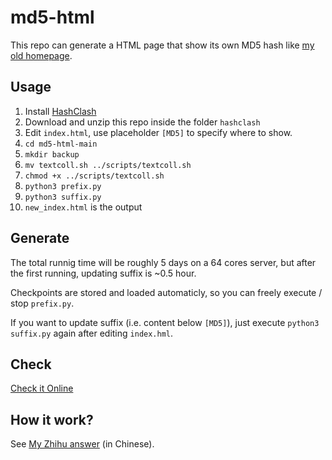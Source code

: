 # md5-html

This repo can generate a HTML page that show its own MD5 hash like [my old homepage]([https://kzoacn.github.io/](https://github.com/kzoacn/md5-html/blob/main/old-md5.html)).

## Usage

1. Install [HashClash](https://github.com/cr-marcstevens/hashclash/tree/master)
2. Download and unzip this repo inside the folder `hashclash`
3. Edit `index.html`, use placeholder `[MD5]` to specify where to show.
4. `cd md5-html-main`
5. `mkdir backup`
6. `mv textcoll.sh ../scripts/textcoll.sh`
7. `chmod +x ../scripts/textcoll.sh`
8. `python3 prefix.py`
9. `python3 suffix.py`
10. `new_index.html` is the output

## Generate

The total runnig time will be roughly 5 days on a 64 cores server, but after the first running, updating suffix is ~0.5 hour.

Checkpoints are stored and loaded automaticly, so you can freely execute / stop `prefix.py`.

If you want to update suffix (i.e. content below `[MD5]`), just execute `python3 suffix.py` again after editing `index.hml`.

## Check

[Check it Online](https://emn178.github.io/online-tools/md5_checksum.html)

## How it work?

See [My Zhihu answer](https://www.zhihu.com/question/411191287/answer/34647918511)  (in Chinese).
